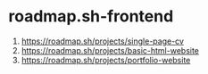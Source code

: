 # roadmap.sh-frontend
1. https://roadmap.sh/projects/single-page-cv
2. https://roadmap.sh/projects/basic-html-website
3. https://roadmap.sh/projects/portfolio-website
